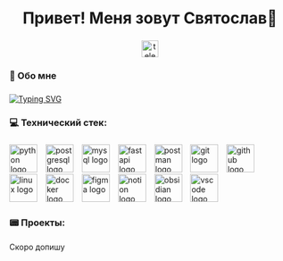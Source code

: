 ### 

<h1 align="center"> Привет! Меня зовут Святослав🫶 </h1>

###

<div align="center">
  <a href="https://t.me/IINVESTOR_IT" target="_blank">
    <img src="https://img.shields.io/static/v1?message=Telegram&logo=telegram&label=&color=139cdf&logoColor=white&labelColor=&style=for-the-badge" height="30" alt="telegram logo"  />
  </a>
</div>

###

<h3 align="left">🥇  Обо мне</h3>

###
<!-- https://readme-typing-svg.herokuapp.com/demo/?pause=100&color=A7E8F7&background=FF0E0E00 -->
[![Typing SVG](https://readme-typing-svg.herokuapp.com?font=Fira+Code&size=15&duration=2500&pause=1000&color=E4F7F7FF&background=FF0E0E00&width=435&lines=Ааа,+сейчас+дай+подумать!+Минутку,+я+напишу)](https://git.io/typing-svg)

###

<h3 align="left">💻 Технический стек:</h3>

###

<div align="left">
  <img src="https://skillicons.dev/icons?i=py" height="50" alt="python logo"  />
  <img width="7" />
  <img src="https://skillicons.dev/icons?i=postgres" height="50" alt="postgresql logo"  />
  <img width="7" />
  <img src="https://skillicons.dev/icons?i=mysql" height="50" alt="mysql logo"  />
  <img width="7" />
  <img src="https://skillicons.dev/icons?i=fastapi" height="50" alt="fastapi logo"  />
  <img width="7" />
  <img src="https://skillicons.dev/icons?i=postman" height="50" alt="postman logo"  />
  <img width="7" />
  <img src="https://skillicons.dev/icons?i=git" height="50" alt="git logo"  />
  <img width="7" />
  <img src="https://skillicons.dev/icons?i=github" height="50" alt="github logo"  />
  <img width="7" />
  <img src="https://skillicons.dev/icons?i=linux" height="50" alt="linux logo"  />
  <img width="7" />
  <img src="https://skillicons.dev/icons?i=docker" height="50" alt="docker logo"  />
  <img width="7" />
  <img src="https://skillicons.dev/icons?i=figma" height="50" alt="figma logo"  />
  <img width="7" />
  <img src="https://skillicons.dev/icons?i=notion" height="50" alt="notion logo"  />
  <img width="7" />
  <img src="https://skillicons.dev/icons?i=obsidian" height="50" alt="obsidian logo"  />
  <img width="7" />
  <img src="https://skillicons.dev/icons?i=vscode" height="50" alt="vscode logo"  />
  <img width="7" />
</div>

###

<h3 align="left">📟 Проекты:</h3>

####

<p align="left"> Скоро допишу </p>

###
